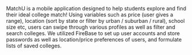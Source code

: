 MatchU is a mobile application designed to help students explore and find their ideal college match! Using variables such as price (user gives a range), location (sort by state or filter by urban / suburban / rural),
school size etc, users can swipe through various profiles as well as filter and search colleges. We utilized FireBase to set up user accounts and store passwords as well as location/price preferences of users,
and formulate lists of saved colleges.

